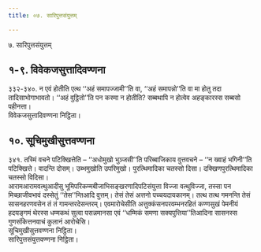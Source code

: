 ```yaml
---
title: ०७. सारिपुत्तसंयुत्तम्

---
```

७. सारिपुत्तसंयुत्तम्  


## १-९. विवेकजसुत्तादिवण्णना

३३२-३४०. न एवं होतीति एत्थ ‘‘अहं समापज्जामी’’ति वा, ‘‘अहं समापन्नो’’ति वा मा होतु तदा तादिसाभोगाभावतो। ‘‘अहं वुट्ठितो’’ति पन कस्मा न होतीति? सब्बथापि न होत्वेव अहङ्कारस्स सब्बसो पहीनत्ता।  
विवेकजसुत्तादिवण्णना निट्ठिता।  


## १०. सूचिमुखीसुत्तवण्णना

३४१. तस्मिं वचने पटिक्खित्तेति – ‘‘अधोमुखो भुञ्जसी’’ति परिब्बाजिकाय वुत्तवचने – ‘‘न ख्वाहं भगिनी’’ति पटिक्खित्ते। वादन्ति दोसम्। उब्भमुखोति उपरिमुखो। पुरत्थिमादिका चतस्सो दिसा। दक्खिणपुरत्थिमादिका चतस्सो विदिसा।  
आरामआरामवत्थुआदीसु भूमिपरिकम्मबीजाभिसङ्खरणादिपटिसंयुत्ता विज्जा वत्थुविज्जा, तस्सा पन मिच्छाजीवभावं दस्सेतुं ‘‘तेस’’न्तिआदि वुत्तम्। तेसं तेसं अत्तनो पच्चयदायकानम्। तत्थ तत्थ गमनन्ति तेसं सासनहरणवसेन तं तं गामन्तरदेसन्तरम्। एवमारोचेसीति अत्तुक्कंसनपरवम्भनरहितं कण्णसुखं पेमनीयं हदयङ्गमं थेरस्स धम्मकथं सुत्वा पसन्नमानसा एवं ‘‘धम्मिकं समणा सक्यपुत्तिया’’तिआदिना सासनस्स गुणसंकित्तनवाचं कुलानं आरोचेसि।  
सूचिमुखीसुत्तवण्णना निट्ठिता।  
सारिपुत्तसंयुत्तवण्णना निट्ठिता।  